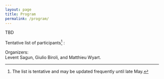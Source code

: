 ```yaml
---
layout: page
title: Program
permalink: /program/
---
```


TBD

Tentative list of participants[^1] :  

[^1]: The list is tentative and may be updated frequently until late May.  


Organizers:  
Levent Sagun, Giulio Biroli, and Matthieu Wyart. 